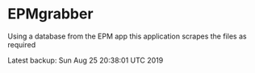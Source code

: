 # EPMgrabber
Using a database from the EPM app this application scrapes the files as required


Latest backup: Sun Aug 25 20:38:01 UTC 2019
